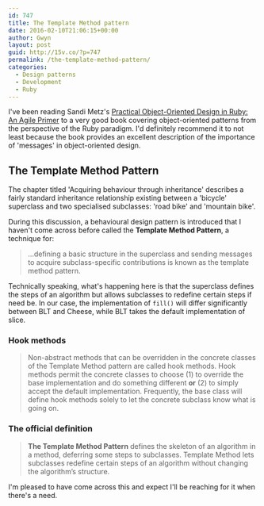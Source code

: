 ```yaml
---
id: 747
title: The Template Method pattern
date: 2016-02-10T21:06:15+00:00
author: Gwyn
layout: post
guid: http://15v.co/?p=747
permalink: /the-template-method-pattern/
categories:
  - Design patterns
  - Development
  - Ruby
---
```

I've been reading Sandi Metz's [Practical Object-Oriented Design in Ruby: An Agile Primer](https://www.safaribooksonline.com/library/view/practical-object-oriented-design/9780132930895/) to a very good book covering object-oriented patterns from the perspective of the Ruby paradigm. I'd definitely recommend it to not least because the book provides an excellent description of the importance of 'messages' in object-oriented design.

## The Template Method Pattern

The chapter titled 'Acquiring behaviour through inheritance' describes a fairly standard inheritance relationship existing between a 'bicycle' superclass and two specialised subclasses: 'road bike' and 'mountain bike'.

During this discussion, a behavioural design pattern is introduced that I haven't come across before called the **Template Method Pattern**, a technique for:

> &#8230;defining a basic structure in the superclass and sending messages to acquire subclass-specific contributions is known as the template method pattern.

Technically speaking, what's happening here is that the superclass defines the steps of an algorithm but allows subclasses to redefine certain steps if need be. In our case, the implementation of `fill()` will differ significantly between BLT and Cheese, while BLT takes the default implementation of slice.

### Hook methods

> Non-abstract methods that can be overridden in the concrete classes of the Template Method pattern are called <span class="docEmphStrong">hook methods.</span> Hook methods permit the concrete classes to choose (1) to override the base implementation and do something different **or** (2) to simply accept the default implementation. Frequently, the base class will define hook methods solely to let the concrete subclass know what is going on.

### The official definition

> <span class="strong"><strong>The Template Method Pattern</strong></span> defines the skeleton of an algorithm in a method, deferring some steps to subclasses. Template Method lets subclasses redefine certain steps of an algorithm without changing the algorithm’s structure.

I'm pleased to have come across this and expect I'll be reaching for it when there's a need.